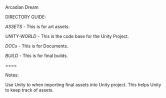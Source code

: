 Arcadian Dream

DIRECTORY GUIDE:

*ASSETS* - This is for art assets.

*UNITY-WORLD* - This is the code base for the Unity Project.

*DOCs* - This is for Documents.

*BUILD* - This is for final builds.

====

Notes:

Use Unity to when importing final assets into Unity project.  This helps Unity to keep track of assets.

